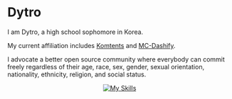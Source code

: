 # Dytro
I am Dytro, a high school sophomore in Korea.

My current affiliation includes [Komtents](https://github.com/Komtents) and [MC-Dashify](https://github.com/MC-Dashify). 

I advocate a better open source community where everybody can commit freely regardless of their age, race, sex, gender, sexual orientation, nationality, ethnicity, religion, and social status. 

<p align="center">
  <a href="https://skillicons.dev">
    <img src="https://skillicons.dev/icons?i=ae,discord,github,gradle,idea,java,js,kotlin,nextjs,nodejs,ps,pr,react,rust" alt="My Skills" />
  </a>
</p>
